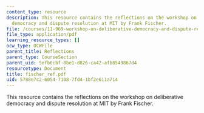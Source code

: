 ```yaml
---
content_type: resource
description: This resource contains the reflections on the workshop on deliberative
  democracy and dispute resolution at MIT by Frank Fischer.
file: /courses/11-969-workshop-on-deliberative-democracy-and-dispute-resolution-summer-2005/5788e7c2605471087fd41bf2e611a714_fischer_ref.pdf
file_type: application/pdf
learning_resource_types: []
ocw_type: OCWFile
parent_title: Reflections
parent_type: CourseSection
parent_uid: 5efb6cbf-8be1-d826-ca42-afb8549867d4
resourcetype: Document
title: fischer_ref.pdf
uid: 5788e7c2-6054-7108-7fd4-1bf2e611a714
---
```

This resource contains the reflections on the workshop on deliberative democracy and dispute resolution at MIT by Frank Fischer.

